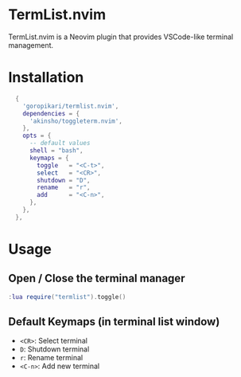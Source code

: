 # TermList.nvim

TermList.nvim is a Neovim plugin that provides VSCode-like terminal management.

# Installation

```lua
  {
    'goropikari/termlist.nvim',
    dependencies = {
      'akinsho/toggleterm.nvim',
    },
    opts = {
      -- default values
      shell = "bash",
      keymaps = {
        toggle   = "<C-t>",
        select   = "<CR>",
        shutdown = "D",
        rename   = "r",
        add      = "<C-n>",
      },
    },
  },

```

# Usage

## Open / Close the terminal manager

```lua
:lua require("termlist").toggle()
```

## Default Keymaps (in terminal list window)

- `<CR>`: Select terminal
- `D`: Shutdown terminal
- `r`: Rename terminal
- `<C-n>`: Add new terminal
